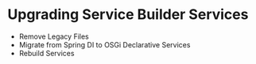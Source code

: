 # Upgrading Service Builder Services




- Remove Legacy Files
- Migrate from Spring DI to OSGi Declarative Services
- Rebuild Services
